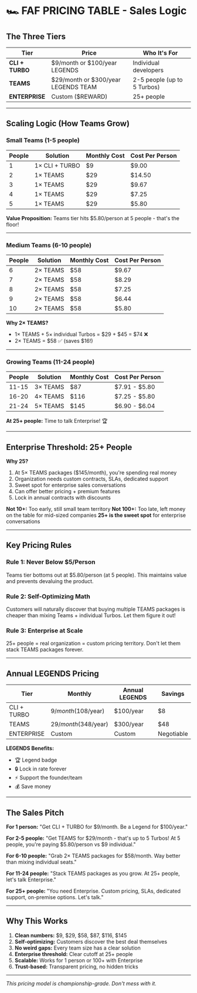 # 🏎️ FAF PRICING TABLE - Sales Logic

## The Three Tiers

| Tier | Price | Who It's For |
|------|-------|--------------|
| **CLI + TURBO** | $9/month or $100/year LEGENDS | Individual developers |
| **TEAMS** | $29/month or $300/year LEGENDS TEAM | 2-5 people (up to 5 Turbos) |
| **ENTERPRISE** | Custom ($REWARD) | 25+ people |

---

## Scaling Logic (How Teams Grow)

### Small Teams (1-5 people)
| People | Solution | Monthly Cost | Cost Per Person |
|--------|----------|--------------|-----------------|
| 1 | 1× CLI + TURBO | $9 | $9.00 |
| 2 | 1× TEAMS | $29 | $14.50 |
| 3 | 1× TEAMS | $29 | $9.67 |
| 4 | 1× TEAMS | $29 | $7.25 |
| 5 | 1× TEAMS | $29 | $5.80 |

**Value Proposition:** Teams tier hits $5.80/person at 5 people - that's the floor!

---

### Medium Teams (6-10 people)
| People | Solution | Monthly Cost | Cost Per Person |
|--------|----------|--------------|-----------------|
| 6 | 2× TEAMS | $58 | $9.67 |
| 7 | 2× TEAMS | $58 | $8.29 |
| 8 | 2× TEAMS | $58 | $7.25 |
| 9 | 2× TEAMS | $58 | $6.44 |
| 10 | 2× TEAMS | $58 | $5.80 |

**Why 2× TEAMS?**
- 1× TEAMS + 5× individual Turbos = $29 + $45 = $74 ❌
- 2× TEAMS = $58 ✅ (saves $16!)

---

### Growing Teams (11-24 people)
| People | Solution | Monthly Cost | Cost Per Person |
|--------|----------|--------------|-----------------|
| 11-15 | 3× TEAMS | $87 | $7.91 - $5.80 |
| 16-20 | 4× TEAMS | $116 | $7.25 - $5.80 |
| 21-24 | 5× TEAMS | $145 | $6.90 - $6.04 |

**At 25+ people:** Time to talk Enterprise! 🏆

---

## Enterprise Threshold: 25+ People

**Why 25?**
1. At 5× TEAMS packages ($145/month), you're spending real money
2. Organization needs custom contracts, SLAs, dedicated support
3. Sweet spot for enterprise sales conversations
4. Can offer better pricing + premium features
5. Lock in annual contracts with discounts

**Not 10+:** Too early, still small team territory
**Not 100+:** Too late, left money on the table for mid-sized companies
**25+ is the sweet spot** for enterprise conversations

---

## Key Pricing Rules

### Rule 1: Never Below $5/Person
Teams tier bottoms out at $5.80/person (at 5 people). This maintains value and prevents devaluing the product.

### Rule 2: Self-Optimizing Math
Customers will naturally discover that buying multiple TEAMS packages is cheaper than mixing Teams + individual Turbos. Let them figure it out!

### Rule 3: Enterprise at Scale
25+ people = real organization = custom pricing territory. Don't let them stack TEAMS packages forever.

---

## Annual LEGENDS Pricing

| Tier | Monthly | Annual LEGENDS | Savings |
|------|---------|----------------|---------|
| CLI + TURBO | $9/month ($108/year) | $100/year | $8 |
| TEAMS | $29/month ($348/year) | $300/year | $48 |
| ENTERPRISE | Custom | Custom | Negotiable |

**LEGENDS Benefits:**
- 🏆 Legend badge
- 🔒 Lock in rate forever
- ⚡️ Support the founder/team
- 💰 Save money

---

## The Sales Pitch

**For 1 person:** "Get CLI + TURBO for $9/month. Be a Legend for $100/year."

**For 2-5 people:** "Get TEAMS for $29/month - that's up to 5 Turbos! At 5 people, you're paying $5.80/person vs $9 individual."

**For 6-10 people:** "Grab 2× TEAMS packages for $58/month. Way better than mixing individual seats."

**For 11-24 people:** "Stack TEAMS packages as you grow. At 25+ people, let's talk Enterprise."

**For 25+ people:** "You need Enterprise. Custom pricing, SLAs, dedicated support, on-premise options. Let's talk."

---

## Why This Works

1. **Clean numbers:** $9, $29, $58, $87, $116, $145
2. **Self-optimizing:** Customers discover the best deal themselves
3. **No weird gaps:** Every team size has a clear solution
4. **Enterprise threshold:** Clear cutoff at 25+ people
5. **Scalable:** Works for 1 person or 100+ with Enterprise
6. **Trust-based:** Transparent pricing, no hidden tricks

---

*This pricing model is championship-grade. Don't mess with it.*
